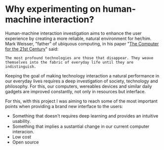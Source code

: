 # Why experimenting on human-machine interaction?

Human-machine interaction investigation aims to enhance the user experience by creating a more reliable, natural environment for her/him. Mark Weisser, "father" of ubiquous computing, in his paper "[The Computer for the 21st Century](https://www.ics.uci.edu/~corps/phaseii/Weiser-Computer21stCentury-SciAm.pdf)" said:

```
The most profound technologies are those that disappear. They weave themselves into the fabric of everyday life until they are indistinguish.
```

Keeping the goal of making technology interaction a natural performance in our everyday lives requires a deep investigation of society, technology and philosophy. For this, our computers, wereables devices and similar daily gadgets are improved constantly, not only in resources but interface.

For this, with this project I was aiming to reach some of the most important points when providing a brand new interface to the users:

- Something that doesn't requires deep learning and provides an intuitive usability.
- Something that implies a sustantial change in our current computer interacion.
- Low cost
- Open source
